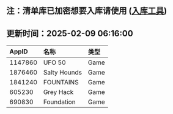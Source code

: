 ## 注：清单库已加密想要入库请使用 ([入库工具](https://github.com/BlankTMing/ManifestAutoUpdate/releases))

## 更新时间：2025-02-09 06:16:00
| AppID | 名称 | 类型  |
| :-------------------- | :----------------------------- | :----------- |
| 1147860 | UFO 50| Game |
| 1876460 | Salty Hounds| Game |
| 1841240 | FOUNTAINS| Game |
| 605230 | Grey Hack| Game |
| 690830 | Foundation| Game |

